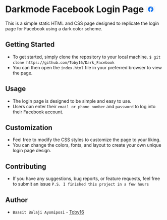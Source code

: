 # Darkmode Facebook Login Page <img src="https://github.com/Toby16/Dark_Facebook/blob/main/assets/logo.jpg" width="30px">
<p>This is a simple static HTML and CSS page designed to replicate the login page for Facebook using a dark color scheme.</p>

## Getting Started
* To get started, simply clone the repository to your local machine. `$ git clone https://github.com/Toby16/Dark_Facebook`
* You can then open the `index.html` file in your preferred browser to view the page.

## Usage
* The login page is designed to be simple and easy to use.
* Users can enter their `email or phone number` and `password` to log into their Facebook account.

## Customization
* Feel free to modify the CSS styles to customize the page to your liking.
* You can change the colors, fonts, and layout to create your own unique login page design.

## Contributing
* If you have any suggestions, bug reports, or feature requests, feel free to submit an issue
`P.S. I finished this project in a few hours`

## Author
* `Baasit Bolaji Ayomiposi` - <a href="https://github.com/Toby16">Toby16</a>
